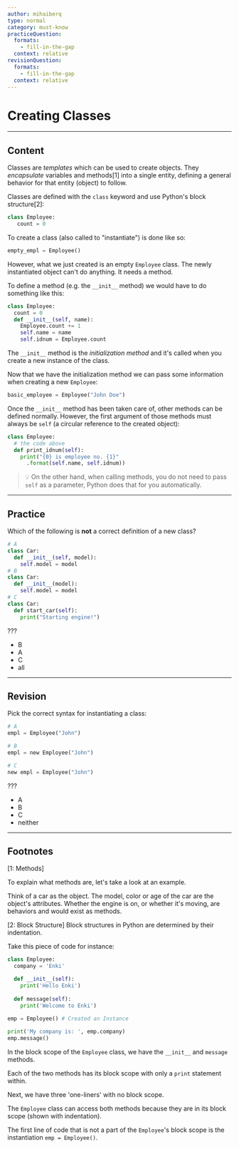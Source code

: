 ```yaml
---
author: mihaiberq
type: normal
category: must-know
practiceQuestion:
  formats:
    - fill-in-the-gap
  context: relative
revisionQuestion:
  formats:
    - fill-in-the-gap
  context: relative
---
```


# Creating Classes


---

## Content

Classes are *templates* which can be used to create objects. They *encapsulate* variables and methods[1] into a single entity, defining a general behavior for that entity (object) to follow.

Classes are defined with the `class` keyword and use Python's block structure[2]:

```python
class Employee:
   count = 0
```

To create a class (also called to "instantiate") is done like so:

```python
empty_empl = Employee()
```

However, what we just created is an empty `Employee` class. The newly instantiated object can't do anything. It needs a method.

To define a method (e.g. the `__init__` method) we would have to do something like this:

```python
class Employee:
  count = 0
  def __init__(self, name):
    Employee.count += 1
    self.name = name
    self.idnum = Employee.count
```

The `__init__` method is the *initialization method* and it's called when you create a new instance of the class.

Now that we have the initialization method we can pass some information when creating a new `Employee`:

```python
basic_employee = Employee("John Doe")
```

Once the `__init__` method has been taken care of, other methods can be defined normally. However, the first argument of those methods must always be `self` (a circular reference to the created object):

```python
class Employee:
  # the code above
  def print_idnum(self):
    print("{0} is employee no. {1}"
      .format(self.name, self.idnum))
```

> 💡 On the other hand, when calling methods, you do not need to pass `self` as a parameter, Python does that for you automatically.


---

## Practice

Which of the following is **not** a correct definition of a new class?

```python
# A
class Car:
  def __init__(self, model):
    self.model = model
# B
class Car:
  def __init__(model):
    self.model = model
# C
class Car:
  def start_car(self):
    print("Starting engine!")
```

???

- B
- A
- C
- all


---

## Revision

Pick the correct syntax for instantiating a class:

```python
# A
empl = Employee("John")

# B
empl = new Employee("John")

# C
new empl = Employee("John")
```

???

- A
- B
- C
- neither


---

## Footnotes

[1: Methods]

To explain what methods are, let's take a look at an example.

Think of a car as the object. The model, color or age of the car are the object's attributes. Whether the engine is on, or whether it's moving, are behaviors and would exist as methods.

[2: Block Structure]
Block structures in Python are determined by their indentation.

Take this piece of code for instance:

```python
class Employee:
  company = 'Enki'

  def __init__(self):
    print('Hello Enki')
 
  def message(self):
    print('Welcome to Enki')
 
emp = Employee() # Created an Instance

print('My company is: ', emp.company)
emp.message()
```

In the block scope of the `Employee` class, we have the `__init__` and `message` methods.

Each of the two methods has its block scope with only a `print` statement within.

Next, we have three 'one-liners' with no block scope. 

The `Employee` class can access both methods because they are in its block scope (shown with indentation). 

The first line of code that is not a part of the `Employee`'s block scope is the instantiation `emp = Employee()`.
